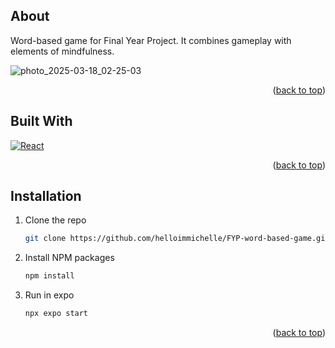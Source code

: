## About
Word-based game for Final Year Project. It combines gameplay with elements of mindfulness.

![photo_2025-03-18_02-25-03](https://github.com/user-attachments/assets/a7f141c6-8531-4c5b-91eb-b84bfb9e68b0)

<p align="right">(<a href="#readme-top">back to top</a>)</p>

## Built With
[![React][React.js]][React-url]

<p align="right">(<a href="#readme-top">back to top</a>)</p>

## Installation
1. Clone the repo
   ```sh
   git clone https://github.com/helloimmichelle/FYP-word-based-game.git
   ```
2. Install NPM packages
   ```sh
   npm install
   ```
3. Run in expo
   ```sh
   npx expo start
   ```
   <p align="right">(<a href="#readme-top">back to top</a>)</p>

<!-- MARKDOWN LINKS & IMAGES -->
<!-- https://www.markdownguide.org/basic-syntax/#reference-style-links -->
[React.js]: https://img.shields.io/badge/React-20232A?style=for-the-badge&logo=react&logoColor=61DAFB
[React-url]: https://reactjs.org/
